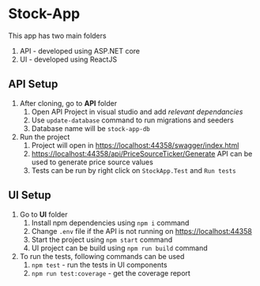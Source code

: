 # Stock-App
This app has two main folders

1. API - developed using ASP.NET core
2. UI - developed using ReactJS

## API Setup

1. After cloning, go to **API** folder
    1. Open API Project in visual studio and add *relevant dependancies*
    2. Use `update-database` command to run migrations and seeders
    3. Database name will be `stock-app-db`
2. Run the project
    1. Project will open in <https://localhost:44358/swagger/index.html>
    2. <https://localhost:44358/api/PriceSourceTicker/Generate> API can be used to generate price source values
    3. Tests can be run by right click on `StockApp.Test` and `Run tests`
    
## UI Setup

1. Go to **UI** folder
    1. Install npm dependencies using `npm i` command
    2. Change `.env` file if the API is not running on <https://localhost:44358>
    3. Start the project using `npm start` command
    4. UI project can be build using `npm run build` command
2. To run the tests, following commands can be used
    1. `npm test` - run the tests in UI components
    2. `npm run test:coverage` - get the coverage report
